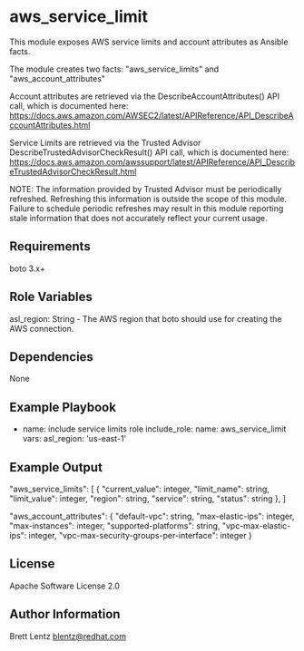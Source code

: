 aws_service_limit
=========

This module exposes AWS service limits and account attributes as Ansible
facts.

The module creates two facts: "aws_service_limits" and "aws_account_attributes"

Account attributes are retrieved via the DescribeAccountAttributes() API call,
which is documented here:
https://docs.aws.amazon.com/AWSEC2/latest/APIReference/API_DescribeAccountAttributes.html

Service Limits are retrieved via the Trusted Advisor
DescribeTrustedAdvisorCheckResult() API call, which is documented here:
https://docs.aws.amazon.com/awssupport/latest/APIReference/API_DescribeTrustedAdvisorCheckResult.html

NOTE: The information provided by Trusted Advisor must be periodically
refreshed. Refreshing this information is outside the scope of this module.
Failure to schedule periodic refreshes may result in this module reporting
stale information that does not accurately reflect your current usage.

Requirements
------------

boto 3.x+

Role Variables
--------------

asl_region:  String - The AWS region that boto should use for creating the AWS connection.

Dependencies
------------

None

Example Playbook
----------------

- name: include service limits role
  include_role:
    name: aws_service_limit
  vars:
    asl_region: 'us-east-1'

Example Output
----------------
"aws_service_limits": [
    {
        "current_value": integer,
        "limit_name": string,
        "limit_value": integer,
        "region": string,
        "service": string,
        "status": string
    },
]

"aws_account_attributes": {
    "default-vpc": string,
    "max-elastic-ips": integer,
    "max-instances": integer,
    "supported-platforms": string,
    "vpc-max-elastic-ips": integer,
    "vpc-max-security-groups-per-interface": integer 
}


License
-------

Apache Software License 2.0

Author Information
------------------

Brett Lentz <blentz@redhat.com>
